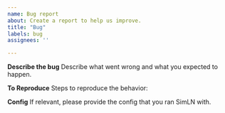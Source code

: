 ```yaml
---
name: Bug report
about: Create a report to help us improve.
title: "Bug"
labels: bug
assignees: ''

---
```


**Describe the bug**
Describe what went wrong and what you expected to happen.


**To Reproduce**
Steps to reproduce the behavior:


**Config**
If relevant, please provide the config that you ran SimLN with.

